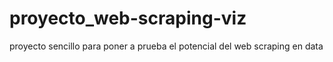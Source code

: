 # proyecto_web-scraping-viz
proyecto sencillo para poner a prueba el potencial del web scraping en data

